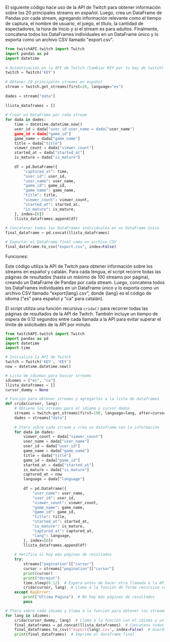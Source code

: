 
El siguiente código hace uso de la API de Twitch para obtener información sobre los 20 principales streams en español. Luego, crea un DataFrame de Pandas por cada stream, agregando información relevante como el tiempo de captura, el nombre de usuario, el juego, el título, la cantidad de espectadores, la hora de inicio y si el stream es para adultos. Finalmente, concatena todos los DataFrames individuales en un DataFrame único y lo exporta como un archivo CSV llamado "export.csv".

```python
from twitchAPI.twitch import Twitch  
import pandas as pd  
import datetime  
  
# Autenticación en la API de Twitch (Cambiar KEY por tu key de twitch)
twitch = Twitch('KEY')  
  
# Obtener 20 principales streams en español
stream = twitch.get_streams(first=20, language="es")  
  
dades = stream["data"]  
  
llista_dataframes = []  
  
# Crear un DataFrame por cada stream
for dada in dades:  
    time = datetime.datetime.now()  
    user_id = dada["user_id user_name = dada["user_name"]  
    game_id = dada["game_id"]  
    game_name = dada["game_name"]  
    title = dada["title"]  
    viewer_count = dada["viewer_count"]  
    started_at = dada["started_at"]  
    is_mature = dada["is_mature"]  
  
    df = pd.DataFrame({  
        "captured_at": time,  
        "user_id": user_id,  
        "user_name": user_name,  
        "game_id": game_id,  
        "game_name": game_name,
        "title": title,  
        "viewer_count": viewer_count,  
        "started_at": started_at,  
        "is_mature": is_mature,  
    }, index=[0])  
    llista_dataframes.append(df)  
  
# Concatenar todos los DataFrames individuales en un DataFrame único
final_dataframe = pd.concat(llista_dataframes)  

# Exportar el DataFrame final como un archivo CSV
final_dataframe.to_csv("export.csv", index=False)

```


Funciones:

Este código utiliza la API de Twitch para obtener información sobre los streams en español y catalán. Para cada lengua, el script recorre todas las páginas de resultados (hasta un máximo de 100 streams por página), creando un DataFrame de Pandas por cada stream. Luego, concatena todos los DataFrames individuales en un DataFrame único y lo exporta como un archivo CSV llamado "export{lang}.csv", donde {lang} es el código de idioma ("es" para español y "ca" para catalán).

El script utiliza una función recursiva `crida()` para recorrer todas las páginas de resultados de la API de Twitch. También incluye un tiempo de espera de 0.12 segundos entre cada llamada a la API para evitar superar el límite de solicitudes de la API por minuto.


```python
from twitchAPI.twitch import Twitch
import pandas as pd
import datetime
import time

# Inicializa la API de Twitch
twitch = Twitch('KEY', 'KEY')
now = datetime.datetime.now()

# Lista de idiomas para buscar streams
idiomes = ["es", "ca"]
llista_dataframes = []
cursor_dummy = None

# Función para obtener streams y agregarlos a la lista de dataframes
def crida(cursor, lang):
    # Obtiene los streams para el idioma y cursor dados
    streams = twitch.get_streams(first=100, language=lang, after=cursor)
    dades = streams["data"]
    
    # Itera sobre cada stream y crea un dataframe con la información
    for dada in dades:
        viewer_count = dada["viewer_count"]
        user_name = dada["user_name"]
        user_id = dada["user_id"]  
        game_name = dada["game_name"]  
        title = dada["title"]  
        game_id = dada["game_id"]  
        started_at = dada["started_at"]  
        is_mature = dada["is_mature"]  
        captured_at = now  
        language = dada["language"]  
  
        df = pd.DataFrame({  
            "user_name": user_name,  
            "user_id": user_id,  
            "viewer_count": viewer_count,  
            "game_name": game_name,  
            "game_id": game_id,  
            "title": title,  
            "started_at": started_at,  
            "is_mature": is_mature,  
            "captured_at": captured_at,  
            "lang": language,  
        }, index=[0])  
        llista_dataframes.append(df)  
    
    # Verifica si hay más páginas de resultados
    try:  
        streams["pagination"]["cursor"]  
        cursor = streams["pagination"]["cursor"]  
        print(cursor)  
        print("dormint")  
        time.sleep(0.12)  # Espera antes de hacer otra llamada a la API para evitar superar el límite de solicitudes por minuto
        crida(cursor, lang)  # Llama a la función de forma recursiva con el nuevo cursor
    except KeyError:  
        print("Ultima Pagina")  # No hay más páginas de resultados
        pass

# Itera sobre cada idioma y llama a la función para obtener los streams
for lang in idiomes:
    crida(cursor_dummy, lang)  # Llama a la función con el idioma y un cursor vacío
    final_dataframes = pd.concat(llista_dataframes)  # Concatena todos los dataframes en uno solo
    final_dataframes.to_csv(f"export{lang}.csv", index=False)  # Guarda el dataframe en un archivo CSV
    print(final_dataframes)  # Imprime el dataframe final
```

